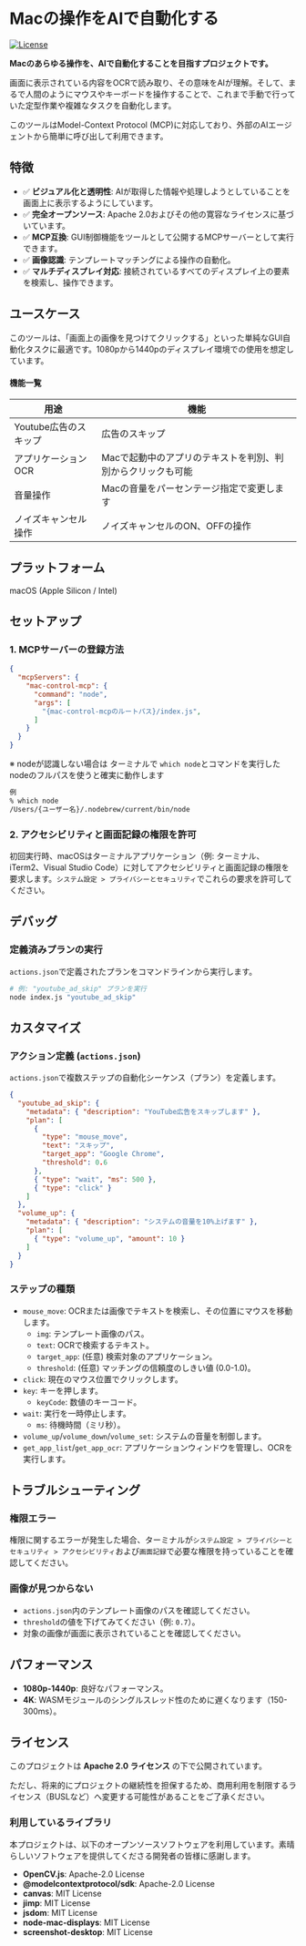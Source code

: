 # Macの操作をAIで自動化する

[![License](https://img.shields.io/badge/License-Apache_2.0-blue.svg)](https://opensource.org/licenses/Apache-2.0)

**Macのあらゆる操作を、AIで自動化することを目指すプロジェクトです。**

画面に表示されている内容をOCRで読み取り、その意味をAIが理解。そして、まるで人間のようにマウスやキーボードを操作することで、これまで手動で行っていた定型作業や複雑なタスクを自動化します。

このツールはModel-Context Protocol (MCP)に対応しており、外部のAIエージェントから簡単に呼び出して利用できます。

## 特徴
- ✅ **ビジュアル化と透明性**: AIが取得した情報や処理しようとしていることを画面上に表示するようにしています。
- ✅ **完全オープンソース**: Apache 2.0およびその他の寛容なライセンスに基づいています。
- ✅ **MCP互換**: GUI制御機能をツールとして公開するMCPサーバーとして実行できます。
- ✅ **画像認識**: テンプレートマッチングによる操作の自動化。
- ✅ **マルチディスプレイ対応**: 接続されているすべてのディスプレイ上の要素を検索し、操作できます。

## ユースケース

このツールは、「画面上の画像を見つけてクリックする」といった単純なGUI自動化タスクに最適です。1080pから1440pのディスプレイ環境での使用を想定しています。


#### 機能一覧
| 用途             | 機能                            |
|------------------|---------------------------------|
| Youtube広告のスキップ   | 広告のスキップ               |
| アプリケーションOCR   | Macで起動中のアプリのテキストを判別、判別からクリックも可能               |
| 音量操作   | Macの音量をパーセンテージ指定で変更します               |mac-control-mcp)     |
| ノイズキャンセル操作   | ノイズキャンセルのON、OFFの操作               |mac-control-mcp)     |

## プラットフォーム

macOS (Apple Silicon / Intel)


## セットアップ

### 1. MCPサーバーの登録方法

```json
{
  "mcpServers": {
    "mac-control-mcp": {
      "command": "node",
      "args": [
        "{mac-control-mcpのルートパス}/index.js",
      ]
    }
  }
}
```

※ nodeが認識しない場合は ターミナルで `which node`とコマンドを実行したnodeのフルパスを使うと確実に動作します
```bash
例
% which node
/Users/{ユーザー名}/.nodebrew/current/bin/node
```

### 2. アクセシビリティと画面記録の権限を許可

初回実行時、macOSはターミナルアプリケーション（例: ターミナル、iTerm2、Visual Studio Code）に対してアクセシビリティと画面記録の権限を要求します。`システム設定 > プライバシーとセキュリティ`でこれらの要求を許可してください。

## デバッグ

### 定義済みプランの実行

`actions.json`で定義されたプランをコマンドラインから実行します。

```bash
# 例: "youtube_ad_skip" プランを実行
node index.js "youtube_ad_skip"
```

## カスタマイズ
### アクション定義 (`actions.json`)

`actions.json`で複数ステップの自動化シーケンス（プラン）を定義します。

```json
{
  "youtube_ad_skip": {
    "metadata": { "description": "YouTube広告をスキップします" },
    "plan": [
      {
        "type": "mouse_move",
        "text": "スキップ",
        "target_app": "Google Chrome",
        "threshold": 0.6
      },
      { "type": "wait", "ms": 500 },
      { "type": "click" }
    ]
  },
  "volume_up": {
    "metadata": { "description": "システムの音量を10%上げます" },
    "plan": [
      { "type": "volume_up", "amount": 10 }
    ]
  }
}
```

### ステップの種類

-   `mouse_move`: OCRまたは画像でテキストを検索し、その位置にマウスを移動します。
    -   `img`: テンプレート画像のパス。
    -   `text`: OCRで検索するテキスト。
    -   `target_app`: (任意) 検索対象のアプリケーション。
    -   `threshold`: (任意) マッチングの信頼度のしきい値 (0.0-1.0)。
-   `click`: 現在のマウス位置でクリックします。
-   `key`: キーを押します。
    -   `keyCode`: 数値のキーコード。
-   `wait`: 実行を一時停止します。
    -   `ms`: 待機時間（ミリ秒）。
-   `volume_up`/`volume_down`/`volume_set`: システムの音量を制御します。
-   `get_app_list`/`get_app_ocr`: アプリケーションウィンドウを管理し、OCRを実行します。


## トラブルシューティング

### 権限エラー

権限に関するエラーが発生した場合、ターミナルが`システム設定 > プライバシーとセキュリティ > アクセシビリティ`および`画面記録`で必要な権限を持っていることを確認してください。

### 画像が見つからない

-   `actions.json`内のテンプレート画像のパスを確認してください。
-   `threshold`の値を下げてみてください（例: `0.7`）。
-   対象の画像が画面に表示されていることを確認してください。

## パフォーマンス

-   **1080p-1440p**: 良好なパフォーマンス。
-   **4K**: WASMモジュールのシングルスレッド性のために遅くなります（150-300ms）。

## ライセンス

このプロジェクトは **Apache 2.0 ライセンス** の下で公開されています。

ただし、将来的にプロジェクトの継続性を担保するため、商用利用を制限するライセンス（BUSLなど）へ変更する可能性があることをご了承ください。

### 利用しているライブラリ

本プロジェクトは、以下のオープンソースソフトウェアを利用しています。素晴らしいソフトウェアを提供してくださる開発者の皆様に感謝します。

- **OpenCV.js**: Apache-2.0 License
- **@modelcontextprotocol/sdk**: Apache-2.0 License
- **canvas**: MIT License
- **jimp**: MIT License
- **jsdom**: MIT License
- **node-mac-displays**: MIT License
- **screenshot-desktop**: MIT License